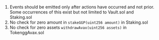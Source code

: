 1. Events should be emitted only after actions have occurred and not prior.
Some occurrences of this exist but not limited to Vault.sol and Staking.sol
2. No check for zero amount in `stakeGGP(uint256 amount)` in Staking.sol
3. No check for zero assets `withdrawAvax(uint256 assets)` in TokenggAvax.sol